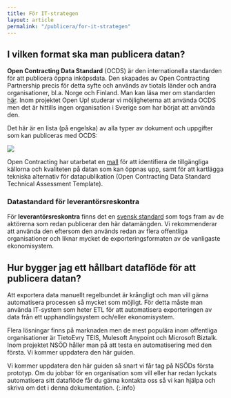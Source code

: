 ```yaml
---
title: För IT-strategen
layout: article
permalink: "/publicera/for-it-strategen"
---
```


## I vilken format ska man publicera datan?

**Open Contracting Data Standard** (OCDS) är den internationella standarden för att publicera öppna inköpsdata. Den skapades av Open Contracting Partnership precis för detta syfte och används av tiotals länder och andra organisationer, bl.a. Norge och Finland. Man kan läsa mer om standarden [här](https://www.open-contracting.org/data-standard). Inom projektet Open Up! studerar vi möjligheterna att använda OCDS men det är hittills ingen organisation i Sverige som har börjat att använda den.

Det här är en lista (på engelska) av alla typer av dokument och uppgifter som kan publiceras med OCDS:

![](/assets/images/OCP-standard-cycle.png)

Open Contracting har utarbetat en [mall](https://docs.google.com/document/d/1VAKw8QCU08__qUnssmbSl_N38Rpd7nhcNChZ80qHOCI/edit#) för att identifiera de tillgängliga källorna och kvaliteten på datan som kan öppnas upp, samt för att kartlägga tekniska alternativ för datapublikation (Open Contracting Data Standard Technical Assessment Template).

### Datastandard för leverantörsreskontra

För **leverantörsreskontra** finns det en [svensk standard](https://lankadedata.se/spec/leverantorsreskontra/) som togs fram av de aktörerna som redan publicerar den här datamängden. Vi rekommenderar att använda den eftersom den används redan av flera offentliga organisationer och liknar mycket de exporteringsformaten av de vanligaste ekonomisystem.

## Hur bygger jag ett hållbart dataflöde för att publicera datan?

Att exportera data manuellt regelbundet är krångligt och man vill gärna automatisera processen så mycket som möjligt. För detta måste man använda IT-system som heter ETL för att automatisera exporteringen av data från ett upphandlingsystem och/eller ekonomisystem.

Flera lösningar finns på marknaden men de mest populära inom offentliga organisationer är TietoEvry TEIS, Mulesoft Anypoint och Microsoft Biztalk. Inom projektet NSÖD håller man på att testa en automatisering med den första. Vi kommer uppdatera den här guiden.

<i class="fas fa-info-circle"></i>
Vi kommer uppdatera den här guiden så snart vi får tag på NSÖDs första prototyp. Om du jobbar för en organisation som vill eller har redan lyckats automatisera sitt dataflöde får du gärna kontakta oss så vi kan hjälpa och skriva om det i denna dokumentation.
{:.info}
